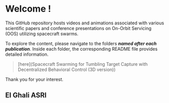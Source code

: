 # Welcome !

This GitHub repository hosts videos and animations associated with various scientific papers and conference presentations on On-Orbit Servicing (OOS) utilizing spacecraft swarms.

To explore the content, please navigate to the folders ***named after each publication***. Inside each folder, the corresponding README file provides detailed information.

>[here](Spacecraft Swarming for Tumbling Target Capture with Decentralized Behavioral Control (3D version))

Thank you for your interest.

## El Ghali ASRI
